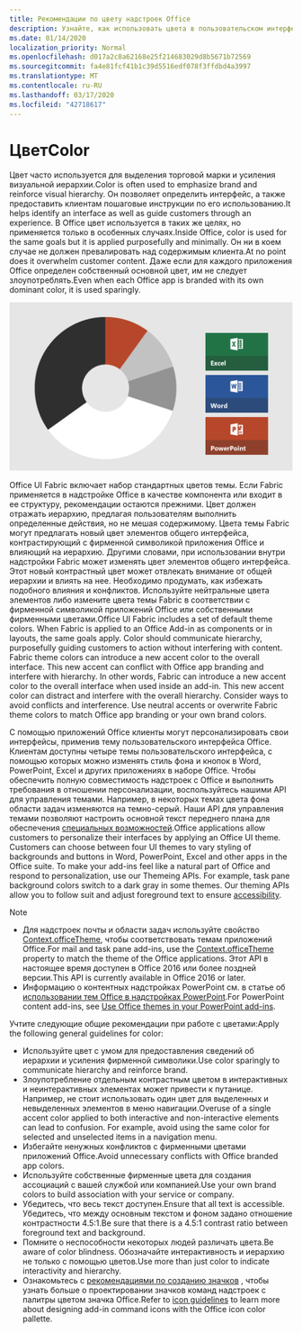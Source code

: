 ```yaml
---
title: Рекомендации по цвету надстроек Office
description: Узнайте, как использовать цвета в пользовательском интерфейсе надстройки Office.
ms.date: 01/14/2020
localization_priority: Normal
ms.openlocfilehash: d017a2c8a62168e25f214683029d8b5671b72569
ms.sourcegitcommit: fa4e81fcf41b1c39d5516edf078f3ffdbd4a3997
ms.translationtype: MT
ms.contentlocale: ru-RU
ms.lasthandoff: 03/17/2020
ms.locfileid: "42718617"
---
```

# <a name="color"></a><span data-ttu-id="26cfa-103">Цвет</span><span class="sxs-lookup"><span data-stu-id="26cfa-103">Color</span></span>

<span data-ttu-id="26cfa-104">Цвет часто используется для выделения торговой марки и усиления визуальной иерархии.</span><span class="sxs-lookup"><span data-stu-id="26cfa-104">Color is often used to emphasize brand and reinforce visual hierarchy.</span></span> <span data-ttu-id="26cfa-105">Он позволяет определить интерфейс, а также предоставить клиентам пошаговые инструкции по его использованию.</span><span class="sxs-lookup"><span data-stu-id="26cfa-105">It helps identify an interface as well as guide customers through an experience.</span></span> <span data-ttu-id="26cfa-106">В Office цвет используется в таких же целях, но применяется только в особенных случаях.</span><span class="sxs-lookup"><span data-stu-id="26cfa-106">Inside Office, color is used for the same goals but it is applied purposefully and minimally.</span></span> <span data-ttu-id="26cfa-107">Он ни в коем случае не должен превалировать над содержимым клиента.</span><span class="sxs-lookup"><span data-stu-id="26cfa-107">At no point does it overwhelm customer content.</span></span> <span data-ttu-id="26cfa-108">Даже если для каждого приложения Office определен собственный основной цвет, им не следует злоупотреблять.</span><span class="sxs-lookup"><span data-stu-id="26cfa-108">Even when each Office app is branded with its own dominant color, it is used sparingly.</span></span>

![Изображение цветовой схемы Office и цветовой схемы для Word, PowerPoint и Excel](../images/office-addins-color-schemes.png)

<span data-ttu-id="26cfa-p102">Office UI Fabric включает набор стандартных цветов темы. Если Fabric применяется в надстройке Office в качестве компонента или входит в ее структуру, рекомендации остаются прежними. Цвет должен отражать иерархию, предлагая пользователям выполнить определенные действия, но не мешая содержимому. Цвета темы Fabric могут предлагать новый цвет элементов общего интерфейса, контрастирующий с фирменной символикой приложения Office и влияющий на иерархию. Другими словами, при использовании внутри надстройки Fabric может изменять цвет элементов общего интерфейса. Этот новый контрастный цвет может отвлекать внимание от общей иерархии и влиять на нее. Необходимо продумать, как избежать подобного влияния и конфликтов. Используйте нейтральные цвета элементов либо измените цвета темы Fabric в соответствии с фирменной символикой приложений Office или собственными фирменными цветами.</span><span class="sxs-lookup"><span data-stu-id="26cfa-p102">Office UI Fabric includes a set of default theme colors. When Fabric is applied to an Office Add-in as components or in layouts, the same goals apply. Color should communicate hierarchy, purposefully guiding customers to action without interfering with content. Fabric theme colors can introduce a new accent color to the overall interface. This new accent can conflict with Office app branding and interfere with hierarchy. In other words, Fabric can introduce a new accent color to the overall interface when used inside an add-in. This new accent color can distract and interfere with the overall hierarchy. Consider ways to avoid conflicts and interference. Use neutral accents or overwrite Fabric theme colors to match Office app branding or your own brand colors.</span></span>

<span data-ttu-id="26cfa-p103">С помощью приложений Office клиенты могут персонализировать свои интерфейсы, применив тему пользовательского интерфейса Office. Клиентам доступны четыре темы пользовательского интерфейса, с помощью которых можно изменять стиль фона и кнопок в Word, PowerPoint, Excel и других приложениях в наборе Office. Чтобы обеспечить полную совместимость надстроек с Office и выполнить требования в отношении персонализации, воспользуйтесь нашими API для управления темами. Например, в некоторых темах цвета фона области задач изменяются на темно-серый. Наши API для управления темами позволяют настроить основной текст переднего плана для обеспечения [специальных возможностей](../design/accessibility-guidelines.md).</span><span class="sxs-lookup"><span data-stu-id="26cfa-p103">Office applications allow customers to personalize their interfaces by applying an Office UI theme. Customers can choose between four UI themes to vary styling of backgrounds and buttons in Word, PowerPoint, Excel and other apps in the Office suite. To make your add-ins feel like a natural part of Office and respond to personalization, use our Themeing APIs. For example, task pane background colors switch to a dark gray in some themes. Our theming APIs allow you to follow suit and adjust foreground text to ensure [accessibility](../design/accessibility-guidelines.md).</span></span>

> [!NOTE]
> - <span data-ttu-id="26cfa-124">Для надстроек почты и области задач используйте свойство [Context.officeTheme](/javascript/api/office/office.context), чтобы соответствовать темам приложений Office.</span><span class="sxs-lookup"><span data-stu-id="26cfa-124">For mail and task pane add-ins, use the [Context.officeTheme](/javascript/api/office/office.context) property to match the theme of the Office applications.</span></span> <span data-ttu-id="26cfa-125">Этот API в настоящее время доступен в Office 2016 или более поздней версии.</span><span class="sxs-lookup"><span data-stu-id="26cfa-125">This API is currently available in Office 2016 or later.</span></span>
> - <span data-ttu-id="26cfa-126">Информацию о контентных надстройках PowerPoint см. в статье об [использовании тем Office в надстройках PowerPoint](../powerpoint/use-document-themes-in-your-powerpoint-add-ins.md).</span><span class="sxs-lookup"><span data-stu-id="26cfa-126">For PowerPoint content add-ins, see [Use Office themes in your PowerPoint add-ins](../powerpoint/use-document-themes-in-your-powerpoint-add-ins.md).</span></span>

<span data-ttu-id="26cfa-127">Учтите следующие общие рекомендации при работе с цветами:</span><span class="sxs-lookup"><span data-stu-id="26cfa-127">Apply the following general guidelines for color:</span></span>

* <span data-ttu-id="26cfa-128">Используйте цвет с умом для предоставления сведений об иерархии и усиления фирменной символики.</span><span class="sxs-lookup"><span data-stu-id="26cfa-128">Use color sparingly to communicate hierarchy and reinforce brand.</span></span>
* <span data-ttu-id="26cfa-p105">Злоупотребление отдельным контрастным цветом в интерактивных и неинтерактивных элементах может привести к путанице. Например, не стоит использовать один цвет для выделенных и невыделенных элементов в меню навигации.</span><span class="sxs-lookup"><span data-stu-id="26cfa-p105">Overuse of a single accent color applied to both interactive and non-interactive elements can lead to confusion. For example, avoid using the same color for selected and unselected items in a navigation menu.</span></span>
* <span data-ttu-id="26cfa-131">Избегайте ненужных конфликтов с фирменными цветами приложений Office.</span><span class="sxs-lookup"><span data-stu-id="26cfa-131">Avoid unnecessary conflicts with Office branded app colors.</span></span>
* <span data-ttu-id="26cfa-132">Используйте собственные фирменные цвета для создания ассоциаций с вашей службой или компанией.</span><span class="sxs-lookup"><span data-stu-id="26cfa-132">Use your own brand colors to build association with your service or company.</span></span>
* <span data-ttu-id="26cfa-133">Убедитесь, что весь текст доступен.</span><span class="sxs-lookup"><span data-stu-id="26cfa-133">Ensure that all text is accessible.</span></span> <span data-ttu-id="26cfa-134">Убедитесь, что между основным текстом и фоном задано отношение контрастности 4.5:1.</span><span class="sxs-lookup"><span data-stu-id="26cfa-134">Be sure that there is a 4.5:1 contrast ratio between foreground text and background.</span></span>
* <span data-ttu-id="26cfa-135">Помните о неспособности некоторых людей различать цвета.</span><span class="sxs-lookup"><span data-stu-id="26cfa-135">Be aware of color blindness.</span></span> <span data-ttu-id="26cfa-136">Обозначайте интерактивность и иерархию не только с помощью цветов.</span><span class="sxs-lookup"><span data-stu-id="26cfa-136">Use more than just color to indicate interactivity and hierarchy.</span></span>
* <span data-ttu-id="26cfa-137">Ознакомьтесь с [рекомендациями по созданию значков](../design/add-in-icons.md) , чтобы узнать больше о проектировании значков команд надстроек с палитры цветом значка Office.</span><span class="sxs-lookup"><span data-stu-id="26cfa-137">Refer to [icon guidelines](../design/add-in-icons.md) to learn more about designing add-in command icons with the Office icon color pallette.</span></span>
